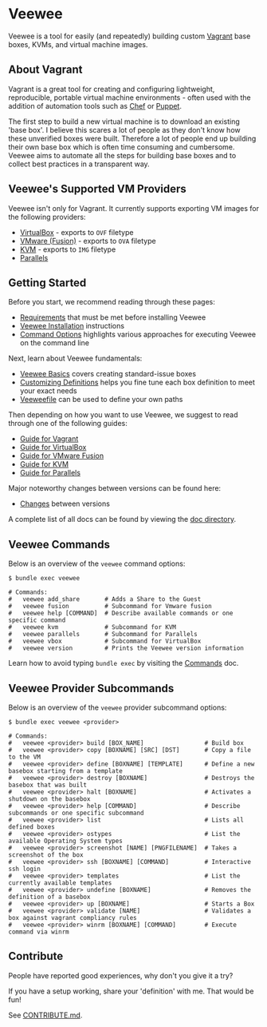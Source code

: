 # Veewee

Veewee is a tool for easily (and repeatedly) building custom [Vagrant](https://github.com/mitchellh/vagrant) base boxes, KVMs, and virtual machine images.


## About Vagrant

Vagrant is a great tool for creating and configuring lightweight, reproducible, portable virtual machine environments - often used with the addition of automation tools such as [Chef](https://github.com/opscode/chef) or [Puppet](https://github.com/puppetlabs/puppet).

The first step to build a new virtual machine is to download an existing 'base box'. I believe this scares a lot of people as they don't know how these unverified boxes were built. Therefore a lot of people end up building their own base box which is often time consuming and cumbersome. Veewee aims to automate all the steps for building base boxes and to collect best practices in a transparent way.


## Veewee's Supported VM Providers

Veewee isn't only for Vagrant.  It currently supports exporting VM images for the following providers:

* [VirtualBox](http://www.virtualbox.org/) - exports to `OVF` filetype
* [VMware (Fusion)](http://www.vmware.com/products/fusion/) - exports to `OVA` filetype
* [KVM](http://www.linux-kvm.org/) - exports to `IMG` filetype
* [Parallels](http://www.parallels.com/)


## Getting Started

Before you start, we recommend reading through these pages:

* [Requirements](doc/requirements.md) that must be met before installing Veewee
* [Veewee Installation](doc/installation.md) instructions
* [Command Options](doc/commands.md) highlights various approaches for executing Veewee on the command line

Next, learn about Veewee fundamentals:

* [Veewee Basics](doc/basics.md) covers creating standard-issue boxes
* [Customizing Definitions](doc/customize.md) helps you fine tune each box definition to meet your exact needs
* [Veeweefile](doc/veeweefile.md) can be used to define your own paths

Then depending on how you want to use Veewee, we suggest to read through one of the following guides:

* [Guide for Vagrant](doc/vagrant.md)
* [Guide for VirtualBox](doc/vbox.md)
* [Guide for VMware Fusion](doc/fusion.md)
* [Guide for KVM](doc/kvm.md)
* [Guide for Parallels](doc/parallels.md)

Major noteworthy changes between versions can be found here:

* [Changes](doc/changes.md) between versions

A complete list of all docs can be found by viewing the [doc directory](doc).


## Veewee Commands

Below is an overview of the `veewee` command options:

    $ bundle exec veewee

    # Commands:
    #   veewee add_share       # Adds a Share to the Guest
    #   veewee fusion          # Subcommand for Vmware fusion
    #   veewee help [COMMAND]  # Describe available commands or one specific command
    #   veewee kvm             # Subcommand for KVM
    #   veewee parallels       # Subcommand for Parallels
    #   veewee vbox            # Subcommand for VirtualBox
    #   veewee version         # Prints the Veewee version information

Learn how to avoid typing `bundle exec` by visiting the [Commands](doc/commands.md) doc.


## Veewee Provider Subcommands

Below is an overview of the `veewee` provider subcommand options:

    $ bundle exec veewee <provider>

    # Commands:
    #   veewee <provider> build [BOX_NAME]                 # Build box
    #   veewee <provider> copy [BOXNAME] [SRC] [DST]       # Copy a file to the VM
    #   veewee <provider> define [BOXNAME] [TEMPLATE]      # Define a new basebox starting from a template
    #   veewee <provider> destroy [BOXNAME]                # Destroys the basebox that was built
    #   veewee <provider> halt [BOXNAME]                   # Activates a shutdown on the basebox
    #   veewee <provider> help [COMMAND]                   # Describe subcommands or one specific subcommand
    #   veewee <provider> list                             # Lists all defined boxes
    #   veewee <provider> ostypes                          # List the available Operating System types
    #   veewee <provider> screenshot [NAME] [PNGFILENAME]  # Takes a screenshot of the box
    #   veewee <provider> ssh [BOXNAME] [COMMAND]          # Interactive ssh login
    #   veewee <provider> templates                        # List the currently available templates
    #   veewee <provider> undefine [BOXNAME]               # Removes the definition of a basebox
    #   veewee <provider> up [BOXNAME]                     # Starts a Box
    #   veewee <provider> validate [NAME]                  # Validates a box against vagrant compliancy rules
    #   veewee <provider> winrm [BOXNAME] [COMMAND]        # Execute command via winrm


## Contribute

People have reported good experiences, why don't you give it a try?

If you have a setup working, share your 'definition' with me. That would be fun!

See [CONTRIBUTE.md](CONTRIBUTE.md).

